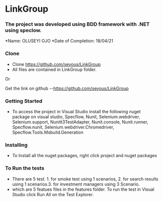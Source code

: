 # LinkGroup

### The project was developed using BDD framework with .NET using speclow.

*Name:  OLUSEYI OJO
*Date of Completion: 18/04/21 

### Clone
- Clone https://github.com/seyous/LinkGroup
- All files are contained in LinkGroup folder.

Or

Get the link on github
--https://github.com/seyous/LinkGroup


### Getting Started
* To access the project in Visual Studio install the following nuget package on visual studio, Specflow, Nunit, Selenium.webdriver, Selenium.support, Nunitt3TestAdapter, Nunit.console, Nunit.runner, Specflow.nunit, Selenium.webdriver.Chromedriver, Specflow.Tools.Msbuild.Generation


### Installing
* To Install all the nuget packages, right click project and nuget packages



### To Run the tests
* There are 5 test. 1. for smoke test using 1 scenarios, 2. for search results using 1 scenarios.3. for investment managers using  3 Scenario.
* which are 5 featues files in the features folder. To run the test in Visual Studio click Run All on the Test Explorer.


